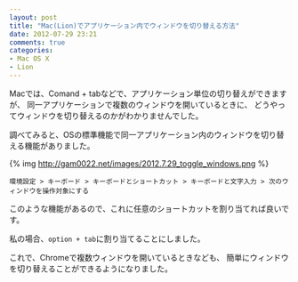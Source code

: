 ```yaml
---
layout: post
title: "Mac(Lion)でアプリケーション内でウィンドウを切り替える方法"
date: 2012-07-29 23:21
comments: true
categories: 
- Mac OS X
- Lion
---
```


Macでは、Comand + tabなどで、アプリケーション単位の切り替えができますが、
同一アプリケーションで複数のウィンドウを開いているときに、
どうやってウィンドウを切り替えるのかがわかりませんでした。

調べてみると、OSの標準機能で同一アプリケーション内のウィンドウを切り替える機能がありました。

{% img http://gam0022.net/images/2012.7.29_toggle_windows.png %}

`環境設定 > キーボード > キーボードとショートカット > キーボードと文字入力 > 次のウィンドウを操作対象にする`

このような機能があるので、これに任意のショートカットを割り当てれば良いです。

私の場合、`option + tab`に割り当てることにしました。

これで、Chromeで複数ウィンドウを開いているときなども、
簡単にウィンドウを切り替えることができるようになりました。
